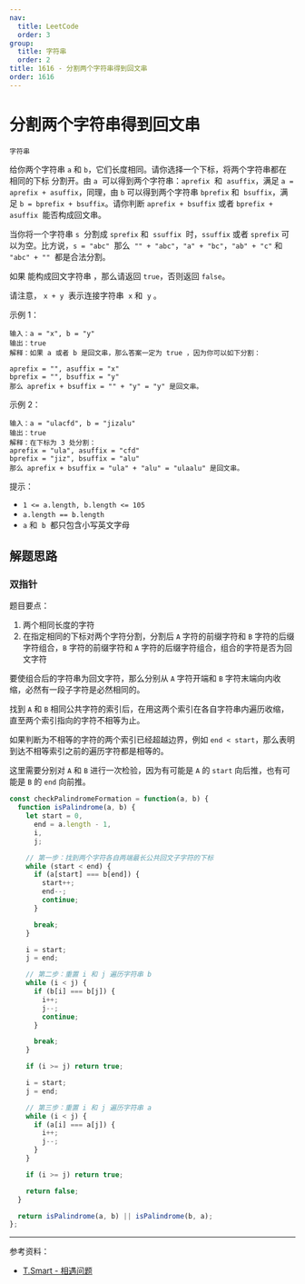```yaml
---
nav:
  title: LeetCode
  order: 3
group:
  title: 字符串
  order: 2
title: 1616 - 分割两个字符串得到回文串
order: 1616
---
```


# 分割两个字符串得到回文串

`字符串`

给你两个字符串 `a` 和 `b`，它们长度相同。请你选择一个下标，将两个字符串都在   相同的下标 分割开。由 `a`  可以得到两个字符串：`aprefix`  和  `asuffix`，满足 `a = aprefix + asuffix`，同理，由 `b` 可以得到两个字符串 `bprefix` 和  `bsuffix`，满足 `b = bprefix + bsuffix`。请你判断 `aprefix + bsuffix` 或者 `bprefix + asuffix`  能否构成回文串。

当你将一个字符串 `s`  分割成 `sprefix` 和  `ssuffix`  时，`ssuffix` 或者 `sprefix` 可以为空。比方说，`s = "abc"`  那么  `"" + "abc"`，`"a" + "bc"`，`"ab" + "c"` 和 `"abc" + ""`  都是合法分割。

如果 能构成回文字符串 ，那么请返回 `true`，否则返回 `false`。

请注意， `x + y`  表示连接字符串  `x` 和  `y` 。

示例 1：

```plain
输入：a = "x", b = "y"
输出：true
解释：如果 a 或者 b 是回文串，那么答案一定为 true ，因为你可以如下分割：

aprefix = "", asuffix = "x"
bprefix = "", bsuffix = "y"
那么 aprefix + bsuffix = "" + "y" = "y" 是回文串。
```

示例 2：

```plain
输入：a = "ulacfd", b = "jizalu"
输出：true
解释：在下标为 3 处分割：
aprefix = "ula", asuffix = "cfd"
bprefix = "jiz", bsuffix = "alu"
那么 aprefix + bsuffix = "ula" + "alu" = "ulaalu" 是回文串。
```

提示：

- `1 <= a.length, b.length <= 105`
- `a.length == b.length`
- `a` 和  `b`  都只包含小写英文字母

## 解题思路

### 双指针

题目要点：

1. 两个相同长度的字符
2. 在指定相同的下标对两个字符分割，分割后 `A` 字符的前缀字符和 `B` 字符的后缀字符组合，`B` 字符的前缀字符和 `A` 字符的后缀字符组合，组合的字符是否为回文字符

要使组合后的字符串为回文字符，那么分别从 `A` 字符开端和 `B` 字符末端向内收缩，必然有一段子字符是必然相同的。

找到 `A` 和 `B` 相同公共字符的索引后，在用这两个索引在各自字符串内遍历收缩，直至两个索引指向的字符不相等为止。

如果判断为不相等的字符的两个索引已经超越边界，例如 `end < start`，那么表明到达不相等索引之前的遍历字符都是相等的。

这里需要分别对 `A` 和 `B` 进行一次检验，因为有可能是 `A` 的 `start` 向后推，也有可能是 `B` 的 `end` 向前推。

```js
const checkPalindromeFormation = function(a, b) {
  function isPalindrome(a, b) {
    let start = 0,
      end = a.length - 1,
      i,
      j;

    // 第一步：找到两个字符各自两端最长公共回文子字符的下标
    while (start < end) {
      if (a[start] === b[end]) {
        start++;
        end--;
        continue;
      }

      break;
    }

    i = start;
    j = end;

    // 第二步：重置 i 和 j 遍历字符串 b
    while (i < j) {
      if (b[i] === b[j]) {
        i++;
        j--;
        continue;
      }

      break;
    }

    if (i >= j) return true;

    i = start;
    j = end;

    // 第三步：重置 i 和 j 遍历字符串 a
    while (i < j) {
      if (a[i] === a[j]) {
        i++;
        j--;
      }
    }

    if (i >= j) return true;

    return false;
  }

  return isPalindrome(a, b) || isPalindrome(b, a);
};
```

---

参考资料：

- [T.Smart - 相遇问题](https://leetcode-cn.com/problems/split-two-strings-to-make-palindrome/solution/xiang-yu-wen-ti-on-by-tsmart/)
